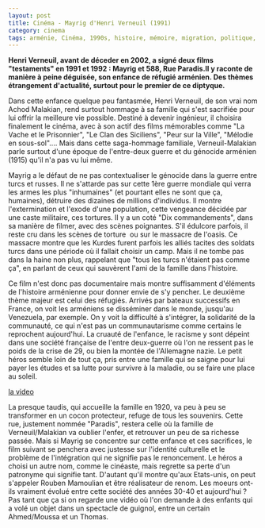 ```yaml
---
layout: post
title: Cinéma - Mayrig d'Henri Verneuil (1991)
category: cinema
tags: arménie, Cinéma, 1990s, histoire, mémoire, migration, politique, réfugié, turquie
---
```

**Henri Verneuil, avant de déceder en 2002, a signé deux films "testaments" en 1991 et 1992 : Mayrig et 588, Rue Paradis.Il y raconte de manière à peine déguisée, son enfance de réfugié arménien. Des thèmes étrangement d'actualité, surtout pour le premier de ce diptyque.**

Dans cette enfance quelque peu fantasmée, Henri Verneuil, de son vrai nom Achod Malakian, rend surtout hommage à sa famille qui s'est sacrifiée pour lui offrir la meilleure vie possible. Destiné à devenir ingénieur, il choisira finalement le cinéma, avec à son actif des films mémorables comme "La Vache et le Prisonnier", "Le Clan des Siciliens", "Peur sur la Ville", "Mélodie en sous-sol".... Mais dans cette saga-hommage familiale, Verneuil-Malakian parle surtout d'une époque de l'entre-deux guerre et du génocide arménien (1915) qu'il n'a pas vu lui même.

Mayrig a le défaut de ne pas contextualiser le génocide dans la guerre entre turcs et russes. Il ne s'attarde pas sur cette 1ère guerre mondiale qui verra les armes les plus "inhumaines" (et pourtant elles ne sont que ça, humaines), détruire des dizaines de millions d'individus. Il montre l'extermination et l'exode d'une population, cette vengeance décidée par une caste militaire, ces tortures. Il y a un coté "Dix commandements", dans sa manière de filmer, avec des scènes poignantes. S'il édulcore parfois, il reste cru dans les scènes de torture  ou sur le massacre de l'oasis. Ce massacre montre que les Kurdes furent parfois les alliés tacites des soldats turcs dans une période où il fallait choisir un camp. Mais il ne tombe pas dans la haine non plus, rappelant que "tous les turcs n'étaient pas comme ça", en parlant de ceux qui sauvèrent l'ami de la famille dans l'histoire.

Ce film n'est donc pas documentaire mais montre suffisamment d'éléments de l'histoire arménienne pour donner envie de s'y pencher. Le deuxième thème majeur est celui des réfugiés. Arrivés par bateaux successifs en France, on voit les arméniens se disséminer dans le monde, jusqu'au Venezuela, par exemple. On y voit la difficulté à s'intégrer, la solidarité de la communauté, ce qui n'est pas un communautarisme comme certains le reprochent aujourd'hui. La cruauté de l'enfance, le racisme y sont dépeint dans une société française de l'entre deux-guerre où l'on ne ressent pas le poids de la crise de 29, ou bien la montée de l'Allemagne nazie. Le petit héros semble loin de tout ça, pris entre une famille qui se saigne pour lui payer les études et sa lutte pour survivre à la maladie, ou se faire une place au soleil.

[la video](https://www.youtube.com/watch?v=pO_DRWCNSgA)

La presque taudis, qui accueille la famille en 1920, va peu à peu se transformer en un cocon protecteur, refuge de tous les souvenirs. Cette rue, justement nommée "Paradis", restera celle où la famille de Verneuil/Malakian va oublier l'enfer, et retrouver un peu de sa richesse passée. Mais si Mayrig se concentre sur cette enfance et ces sacrifices, le film suivant se penchera avec justesse sur l'identité culturelle et le problème de l'intégration qui ne signifie pas le renoncement. Le héros a choisi un autre nom, comme le cinéaste, mais regrette sa perte d'un patronyme qui signifie tant. D'autant qu'il montre qu'aux Etats-unis, on peut s'appeler Rouben Mamoulian et être réalisateur de renom. Les moeurs ont-ils vraiment évolué entre cette société des années 30-40 et aujourd'hui ? Pas tant que ça si on regarde une vidéo où l'on demande à des enfants qui a volé un objet dans un spectacle de guignol, entre un certain Ahmed/Moussa et un Thomas.
